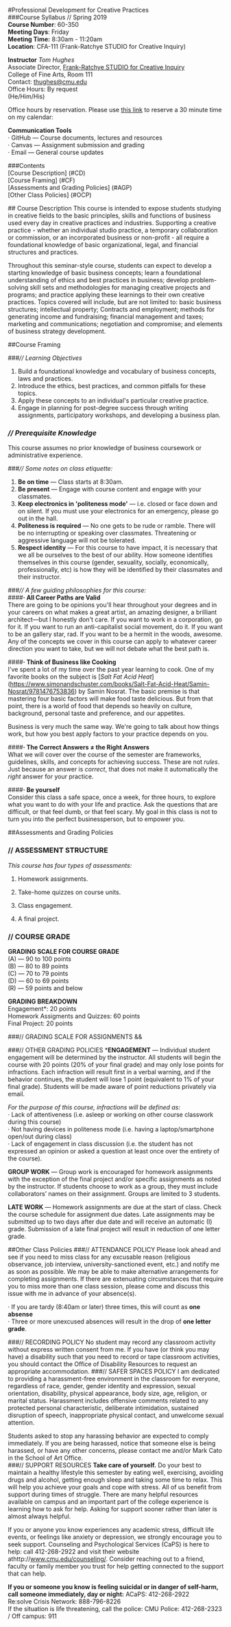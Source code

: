 #Professional Development for Creative Practices  
###Course Syllabus // Spring 2019  
**Course Number**: 60-350  
**Meeting Days**: Friday   
**Meeting Time:** 8:30am - 11:20am  
**Location**: CFA-111 (Frank-Ratchye STUDIO for Creative Inquiry)  

**Instructor** 
_Tom Hughes_  
Associate Director, [Frank-Ratchye STUDIO for Creative Inquiry](http://studioforcreativeinquiry.org/)  
College of Fine Arts, Room 111  
Contact: thughes@cmu.edu  
Office Hours: By request  
(He/Him/His) 

Office hours by reservation. Please use [this link](https://www.cloudhq.net/meeting/thughes@andrew.cmu.edu) to reserve a 30 minute time on my calendar: 
 
**Communication Tools**  
·	GitHub — Course documents, lectures and resources   
· Canvas — Assignment submission and grading  
· Email — General course updates  

###Contents  
[Course Description] (#CD)  
[Course Framing] (#CF)   
[Assessments and Grading Policies] (#AGP)  
[Other Class Policies] (#OCP)
    

##<a name="CD"> Course Description</a>
This course is intended to expose students studying in creative fields to the basic principles, skills and functions of business used every day in creative practices and industries. Supporting a creative practice - whether an individual studio practice, a temporary collaboration or commission, or an incorporated business or non-profit - all require a foundational knowledge of basic organizational, legal, and financial structures and practices. 

Throughout this seminar-style course, students can expect to develop a starting knowledge of basic business concepts; learn a foundational understanding of ethics and best practices in business; develop problem-solving skill sets and methodologies for managing creative projects and programs; and practice applying these learnings to their own creative practices. Topics covered will include, but are not limited to: basic business structures; intellectual property; Contracts and employment; methods for generating income and fundraising; financial management and taxes; marketing and communications; negotiation and compromise; and elements of business strategy development. 


##<a name="CF">Course Framing</a>

###_// Learning Objectives_
1) Build a foundational knowledge and vocabulary of business concepts, laws and practices.  
2) Introduce the ethics, best practices, and common pitfalls for these topics.  
3) Apply these concepts to an individual's particular creative practice.  
4) Engage in planning for post-degree success through writing assignments, participatory workshops, and developing a business plan.  

### _// Prerequisite Knowledge_  
This course assumes no prior knowledge of business coursework or administrative experience.

###_// Some notes on class etiquette:_  
1) **Be on time** — Class starts at 8:30am.   
2) **Be present**  — Engage with course content and engage with your classmates.   
3) **Keep electronics in 'politeness mode'** — i.e. closed or face down and on silent. If you must use your electronics for an emergency, please go out in the hall.  
4) **Politeness is required** — No one gets to be rude or ramble. There will be no interrupting or speaking over classmates. Threatening or aggressive language will not be tolerated.  
5) **Respect identity** — For this course to have impact, it is necessary that we all be ourselves to the best of our ability. How someone identifies themselves in this course (gender, sexuality, socially, economically, professionally, etc) is how they will be identified by their classmates and their instructor. 

###_// A few guiding philosophies for this course:_   
####**· All Career Paths are Valid**   
There are going to be opinions you'll hear throughout your degrees and in your careers on what makes a great artist, an amazing designer, a brilliant architect—but I honestly don't care. If you want to work in a corporation, go for it. If you want to run an anti-capitalist social movement, do it. If you want to be an gallery star, rad. If you want to be a hermit in the woods, awesome. Any of the concepts we cover in this course can apply to whatever career direction you want to take, but we will not debate what the best path is. 

####**· Think of Business like Cooking**  
I've spent a lot of my time over the past year learning to cook. One of my favorite books on the subject is [_Salt Fat Acid Heat_] (https://www.simonandschuster.com/books/Salt-Fat-Acid-Heat/Samin-Nosrat/9781476753836) by Samin Nosrat. The basic premise is that mastering four basic factors will make food taste delicious. But from that point, there is a world of food that depends so heavily on culture, background, personal taste and preference, and our appetites.   

Business is very much the same way. We're going to talk about how things work, but how you best apply factors to your practice depends on you. 

####**· The Correct Answers ≠ the Right Answers**  
What we will cover over the course of the semester are frameworks, guidelines, skills, and concepts for achieving success. These are not *rules*. Just because an answer is *correct*, that does not make it automatically the *right* answer for your practice. 

####**· Be yourself**   
Consider this class a safe space, once a week, for three hours, to explore what you want to do with your life and practice. Ask the questions that are difficult, or that feel dumb, or that feel scary. My goal in this class is not to turn you into the perfect businessperson, but to empower you. 
 
##<a name="AGP">Assessments and Grading Policies</a>

### // ASSESSMENT STRUCTURE
_This course has four types of assessments:_   
1) Homework assignments.  

2) Take-home quizzes on course units.  

3) Class engagement.  

4) A final project. 

### // COURSE GRADE
**GRADING SCALE FOR COURSE GRADE**  
(A) — 90 to 100 points  
(B) — 80 to 89 points  
(C) — 70 to 79 points  
(D) — 60 to 69 points  
(R) — 59 points and below  

**GRADING BREAKDOWN**  
Engagement*: 	20 points  
Homework Assigments and Quizzes:	60 points  
Final Project: 20 points   

###// GRADING SCALE FOR ASSIGNMENTS
&&

###// OTHER GRADING POLICIES
***ENGAGEMENT** — Individual student engagement will be determined by the instructor. All students will begin the course with 20 points (20% of your final grade) and may only lose points for infractions. Each infraction will result first in a verbal warning, and if the behavior continues, the student will lose 
1 point (equivalent to 1% of your final grade). Students will be made aware of point reductions privately via email. 

_For the purpose of this course, infractions will be defined as:_  
· Lack of attentiveness (i.e. asleep or working on other course classwork during this course)  
· Not having devices in politeness mode (i.e. having a laptop/smartphone open/out during class)  
· Lack of engagement in class discussion (i.e. the student has not expressed an opinion or asked a question at least once over the entirety of the course).

**GROUP WORK** — Group work is encouraged for homework assignments with the exception of the final project and/or specific assignments as noted by the instructor. If students choose to work as a group, they must include collaborators’ names on their assignment. Groups are limited to 3 students.

**LATE WORK** — Homework assignments are due at the start of class. Check the course schedule for assignment due dates. Late assignments may be submitted up to two days after due date and will receive an automatic (I) grade. Submission of a late final project will result in reduction of one letter grade.

##<a name="OCP">Other Class Policies</a>
###// ATTENDANCE POLICY
Please look ahead and see if you need to miss class for any excusable reason (religious observance, job interview, university-sanctioned event, etc.) and notify me as soon as possible. We may be able to make alternative arrangements for completing assignments. If there are extenuating circumstances that require you to miss more than one class session, please come and discuss this issue with me in advance of your absence(s).   

· If you are tardy (8:40am or later) three times, this will count as **one absense**  
· Three or more unexcused absences will result in the drop of **one letter grade**.  



###// RECORDING POLICY
No student may record any classroom activity without express written consent from me.  If you have (or think you may have) a disability such that you need to record or tape classroom activities, you should contact the Office of Disability Resources to request an appropriate accommodation.
###// SAFER SPACES POLICY 
I am dedicated to providing a harassment-free environment in the classroom for everyone, regardless of race, gender, gender identity and expression, sexual orientation, disability, physical appearance, body size, age, religion, or marital status. Harassment includes offensive comments related to any protected personal characteristic, deliberate intimidation, sustained disruption of speech, inappropriate physical contact, and unwelcome sexual attention.  

Students asked to stop any harassing behavior are expected to comply immediately. If you are being harassed, notice that someone else is being harassed, or have any other concerns, please contact me  and/or Mark Cato in the School of Art Office.   
###// SUPPORT RESOURCES 
**Take care of yourself.**  Do your best to maintain a healthy lifestyle this semester by eating well, exercising, avoiding drugs and alcohol, getting enough sleep and taking some time to relax. This will help you achieve your goals and cope with stress. All of us benefit from support during times of struggle. There are many helpful resources available on campus and an important part of the college experience is learning how to ask for help. Asking for support sooner rather than later is almost always helpful.

If you or anyone you know experiences any academic stress, difficult life events, or feelings like anxiety or depression, we strongly encourage you to seek support. Counseling and Psychological Services (CaPS) is here to help: call 412-268-2922 and visit their website athttp://www.cmu.edu/counseling/. Consider reaching out to a friend, faculty or family member you trust for help getting connected to the support that can help.

**If you or someone you know is feeling suicidal or in danger of self-harm, call someone immediately, day or night:**
ACaPS: 412-268-2922  
Re:solve Crisis Network: 888-796-8226  
If the situation is life threatening, call the police: CMU Police: 412-268-2323 / Off campus: 911


